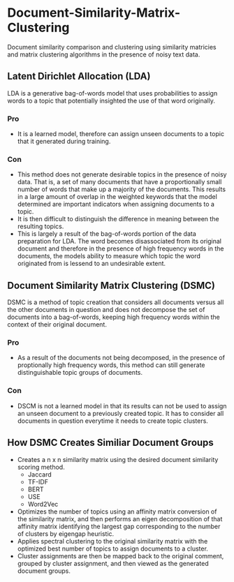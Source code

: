 # Document-Similarity-Matrix-Clustering
Document similarity comparison and clustering using similarity matricies and matrix clustering algorithms in the presence of noisy text data.

## Latent Dirichlet Allocation (LDA)
LDA is a generative bag-of-words model that uses probabilities to assign words to a topic that potentially insighted the use of that word originally. 
### Pro
- It is a learned model, therefore can assign unseen documents to a topic that it generated during training.
### Con
- This method does not generate desirable topics in the presence of noisy data. That is, a set of many documents that have a proportionally small number of words that make up a majority of the documents. This results in a large amount of overlap in the weighted keywords that the model determined are important indicators when assigning documents to a topic.
- It is then difficult to distinguish the difference in meaning between the resulting topics.
- This is largely a result of the bag-of-words portion of the data preparation for LDA. The word becomes disassociated from its original document and therefore in the presence of high frequency words in the documents, the models ability to measure which topic the word originated from is lessend to an undesirable extent.

## Document Similarity Matrix Clustering (DSMC)
DSMC is a method of topic creation that considers all documents versus all the other documents in question and does not decompose the set of documents into a bag-of-words, keeping high frequency words within the context of their original document.
### Pro
- As a result of the documents not being decomposed, in the presence of proptionally high frequency words, this method can still generate distinguishable topic groups of documents.
### Con
- DSCM is not a learned model in that its results can not be used to assign an unseen document to a previously created topic. It has to consider all documents in question everytime it needs to create topic clusters.

## How DSMC Creates Similiar Document Groups
- Creates a n x n similarity matrix using the desired document similarity scoring method.
  - Jaccard
  - TF-IDF
  - BERT
  - USE
  - Word2Vec
- Optimizes the number of topics using an affinity matrix conversion of the similarity matrix, and then performs an eigen decomposition of that affinity matrix identifying the largest gap corresponding to the number of clusters by eigengap heuristic.
- Applies spectral clustering to the original similarity matrix with the optimized best number of topics to assign documents to a cluster.
- Cluster assignments are then be mapped back to the original comment, grouped by cluster assignment, and then viewed as the generated document groups.
